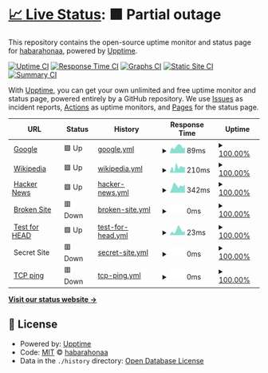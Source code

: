 # [📈 Live Status](https://habarahonaa.github.io/alex-monitoring): <!--live status--> **🟧 Partial outage**

This repository contains the open-source uptime monitor and status page for [habarahonaa](https://habarahonaa.github.io/alex-monitoring), powered by [Upptime](https://github.com/upptime/upptime).

[![Uptime CI](https://github.com/habarahonaa/alex-monitoring/workflows/Uptime%20CI/badge.svg)](https://github.com/upptime/upptime/actions?query=workflow%3A%22Uptime+CI%22)
[![Response Time CI](https://github.com/habarahonaa/alex-monitoring/workflows/Response%20Time%20CI/badge.svg)](https://github.com/upptime/upptime/actions?query=workflow%3A%22Response+Time+CI%22)
[![Graphs CI](https://github.com/habarahonaa/alex-monitoring/workflows/Graphs%20CI/badge.svg)](https://github.com/upptime/upptime/actions?query=workflow%3A%22Graphs+CI%22)
[![Static Site CI](https://github.com/habarahonaa/alex-monitoring/workflows/Static%20Site%20CI/badge.svg)](https://github.com/upptime/upptime/actions?query=workflow%3A%22Static+Site+CI%22)
[![Summary CI](https://github.com/habarahonaa/alex-monitoring/workflows/Summary%20CI/badge.svg)](https://github.com/upptime/upptime/actions?query=workflow%3A%22Summary+CI%22)

With [Upptime](https://upptime.js.org), you can get your own unlimited and free uptime monitor and status page, powered entirely by a GitHub repository. We use [Issues](https://github.com/habarahonaa/alex-monitoring/issues) as incident reports, [Actions](https://github.com/habarahonaa/alex-monitoring/actions) as uptime monitors, and [Pages](https://habarahonaa.github.io/alex-monitoring) for the status page.

<!--start: status pages-->
<!-- This summary is generated by Upptime (https://github.com/upptime/upptime) -->
<!-- Do not edit this manually, your changes will be overwritten -->
<!-- prettier-ignore -->
| URL | Status | History | Response Time | Uptime |
| --- | ------ | ------- | ------------- | ------ |
| <img alt="" src="https://favicons.githubusercontent.com/www.google.com" height="13"> [Google](https://www.google.com) | 🟩 Up | [google.yml](https://github.com/habarahonaa/alex-monitoring/commits/HEAD/history/google.yml) | <details><summary><img alt="Response time graph" src="./graphs/google/response-time-week.png" height="20"> 89ms</summary><br><a href="https://habarahonaa.github.io/alex-monitoring/history/google"><img alt="Response time 80" src="https://img.shields.io/endpoint?url=https%3A%2F%2Fraw.githubusercontent.com%2Fhabarahonaa%2Falex-monitoring%2FHEAD%2Fapi%2Fgoogle%2Fresponse-time.json"></a><br><a href="https://habarahonaa.github.io/alex-monitoring/history/google"><img alt="24-hour response time 78" src="https://img.shields.io/endpoint?url=https%3A%2F%2Fraw.githubusercontent.com%2Fhabarahonaa%2Falex-monitoring%2FHEAD%2Fapi%2Fgoogle%2Fresponse-time-day.json"></a><br><a href="https://habarahonaa.github.io/alex-monitoring/history/google"><img alt="7-day response time 89" src="https://img.shields.io/endpoint?url=https%3A%2F%2Fraw.githubusercontent.com%2Fhabarahonaa%2Falex-monitoring%2FHEAD%2Fapi%2Fgoogle%2Fresponse-time-week.json"></a><br><a href="https://habarahonaa.github.io/alex-monitoring/history/google"><img alt="30-day response time 83" src="https://img.shields.io/endpoint?url=https%3A%2F%2Fraw.githubusercontent.com%2Fhabarahonaa%2Falex-monitoring%2FHEAD%2Fapi%2Fgoogle%2Fresponse-time-month.json"></a><br><a href="https://habarahonaa.github.io/alex-monitoring/history/google"><img alt="1-year response time 80" src="https://img.shields.io/endpoint?url=https%3A%2F%2Fraw.githubusercontent.com%2Fhabarahonaa%2Falex-monitoring%2FHEAD%2Fapi%2Fgoogle%2Fresponse-time-year.json"></a></details> | <details><summary><a href="https://habarahonaa.github.io/alex-monitoring/history/google">100.00%</a></summary><a href="https://habarahonaa.github.io/alex-monitoring/history/google"><img alt="All-time uptime 100.00%" src="https://img.shields.io/endpoint?url=https%3A%2F%2Fraw.githubusercontent.com%2Fhabarahonaa%2Falex-monitoring%2FHEAD%2Fapi%2Fgoogle%2Fuptime.json"></a><br><a href="https://habarahonaa.github.io/alex-monitoring/history/google"><img alt="24-hour uptime 100.00%" src="https://img.shields.io/endpoint?url=https%3A%2F%2Fraw.githubusercontent.com%2Fhabarahonaa%2Falex-monitoring%2FHEAD%2Fapi%2Fgoogle%2Fuptime-day.json"></a><br><a href="https://habarahonaa.github.io/alex-monitoring/history/google"><img alt="7-day uptime 100.00%" src="https://img.shields.io/endpoint?url=https%3A%2F%2Fraw.githubusercontent.com%2Fhabarahonaa%2Falex-monitoring%2FHEAD%2Fapi%2Fgoogle%2Fuptime-week.json"></a><br><a href="https://habarahonaa.github.io/alex-monitoring/history/google"><img alt="30-day uptime 100.00%" src="https://img.shields.io/endpoint?url=https%3A%2F%2Fraw.githubusercontent.com%2Fhabarahonaa%2Falex-monitoring%2FHEAD%2Fapi%2Fgoogle%2Fuptime-month.json"></a><br><a href="https://habarahonaa.github.io/alex-monitoring/history/google"><img alt="1-year uptime 100.00%" src="https://img.shields.io/endpoint?url=https%3A%2F%2Fraw.githubusercontent.com%2Fhabarahonaa%2Falex-monitoring%2FHEAD%2Fapi%2Fgoogle%2Fuptime-year.json"></a></details>
| <img alt="" src="https://favicons.githubusercontent.com/en.wikipedia.org" height="13"> [Wikipedia](https://en.wikipedia.org) | 🟩 Up | [wikipedia.yml](https://github.com/habarahonaa/alex-monitoring/commits/HEAD/history/wikipedia.yml) | <details><summary><img alt="Response time graph" src="./graphs/wikipedia/response-time-week.png" height="20"> 210ms</summary><br><a href="https://habarahonaa.github.io/alex-monitoring/history/wikipedia"><img alt="Response time 176" src="https://img.shields.io/endpoint?url=https%3A%2F%2Fraw.githubusercontent.com%2Fhabarahonaa%2Falex-monitoring%2FHEAD%2Fapi%2Fwikipedia%2Fresponse-time.json"></a><br><a href="https://habarahonaa.github.io/alex-monitoring/history/wikipedia"><img alt="24-hour response time 215" src="https://img.shields.io/endpoint?url=https%3A%2F%2Fraw.githubusercontent.com%2Fhabarahonaa%2Falex-monitoring%2FHEAD%2Fapi%2Fwikipedia%2Fresponse-time-day.json"></a><br><a href="https://habarahonaa.github.io/alex-monitoring/history/wikipedia"><img alt="7-day response time 210" src="https://img.shields.io/endpoint?url=https%3A%2F%2Fraw.githubusercontent.com%2Fhabarahonaa%2Falex-monitoring%2FHEAD%2Fapi%2Fwikipedia%2Fresponse-time-week.json"></a><br><a href="https://habarahonaa.github.io/alex-monitoring/history/wikipedia"><img alt="30-day response time 190" src="https://img.shields.io/endpoint?url=https%3A%2F%2Fraw.githubusercontent.com%2Fhabarahonaa%2Falex-monitoring%2FHEAD%2Fapi%2Fwikipedia%2Fresponse-time-month.json"></a><br><a href="https://habarahonaa.github.io/alex-monitoring/history/wikipedia"><img alt="1-year response time 176" src="https://img.shields.io/endpoint?url=https%3A%2F%2Fraw.githubusercontent.com%2Fhabarahonaa%2Falex-monitoring%2FHEAD%2Fapi%2Fwikipedia%2Fresponse-time-year.json"></a></details> | <details><summary><a href="https://habarahonaa.github.io/alex-monitoring/history/wikipedia">100.00%</a></summary><a href="https://habarahonaa.github.io/alex-monitoring/history/wikipedia"><img alt="All-time uptime 100.00%" src="https://img.shields.io/endpoint?url=https%3A%2F%2Fraw.githubusercontent.com%2Fhabarahonaa%2Falex-monitoring%2FHEAD%2Fapi%2Fwikipedia%2Fuptime.json"></a><br><a href="https://habarahonaa.github.io/alex-monitoring/history/wikipedia"><img alt="24-hour uptime 100.00%" src="https://img.shields.io/endpoint?url=https%3A%2F%2Fraw.githubusercontent.com%2Fhabarahonaa%2Falex-monitoring%2FHEAD%2Fapi%2Fwikipedia%2Fuptime-day.json"></a><br><a href="https://habarahonaa.github.io/alex-monitoring/history/wikipedia"><img alt="7-day uptime 100.00%" src="https://img.shields.io/endpoint?url=https%3A%2F%2Fraw.githubusercontent.com%2Fhabarahonaa%2Falex-monitoring%2FHEAD%2Fapi%2Fwikipedia%2Fuptime-week.json"></a><br><a href="https://habarahonaa.github.io/alex-monitoring/history/wikipedia"><img alt="30-day uptime 100.00%" src="https://img.shields.io/endpoint?url=https%3A%2F%2Fraw.githubusercontent.com%2Fhabarahonaa%2Falex-monitoring%2FHEAD%2Fapi%2Fwikipedia%2Fuptime-month.json"></a><br><a href="https://habarahonaa.github.io/alex-monitoring/history/wikipedia"><img alt="1-year uptime 100.00%" src="https://img.shields.io/endpoint?url=https%3A%2F%2Fraw.githubusercontent.com%2Fhabarahonaa%2Falex-monitoring%2FHEAD%2Fapi%2Fwikipedia%2Fuptime-year.json"></a></details>
| <img alt="" src="https://favicons.githubusercontent.com/news.ycombinator.com" height="13"> [Hacker News](https://news.ycombinator.com) | 🟩 Up | [hacker-news.yml](https://github.com/habarahonaa/alex-monitoring/commits/HEAD/history/hacker-news.yml) | <details><summary><img alt="Response time graph" src="./graphs/hacker-news/response-time-week.png" height="20"> 342ms</summary><br><a href="https://habarahonaa.github.io/alex-monitoring/history/hacker-news"><img alt="Response time 394" src="https://img.shields.io/endpoint?url=https%3A%2F%2Fraw.githubusercontent.com%2Fhabarahonaa%2Falex-monitoring%2FHEAD%2Fapi%2Fhacker-news%2Fresponse-time.json"></a><br><a href="https://habarahonaa.github.io/alex-monitoring/history/hacker-news"><img alt="24-hour response time 398" src="https://img.shields.io/endpoint?url=https%3A%2F%2Fraw.githubusercontent.com%2Fhabarahonaa%2Falex-monitoring%2FHEAD%2Fapi%2Fhacker-news%2Fresponse-time-day.json"></a><br><a href="https://habarahonaa.github.io/alex-monitoring/history/hacker-news"><img alt="7-day response time 342" src="https://img.shields.io/endpoint?url=https%3A%2F%2Fraw.githubusercontent.com%2Fhabarahonaa%2Falex-monitoring%2FHEAD%2Fapi%2Fhacker-news%2Fresponse-time-week.json"></a><br><a href="https://habarahonaa.github.io/alex-monitoring/history/hacker-news"><img alt="30-day response time 397" src="https://img.shields.io/endpoint?url=https%3A%2F%2Fraw.githubusercontent.com%2Fhabarahonaa%2Falex-monitoring%2FHEAD%2Fapi%2Fhacker-news%2Fresponse-time-month.json"></a><br><a href="https://habarahonaa.github.io/alex-monitoring/history/hacker-news"><img alt="1-year response time 394" src="https://img.shields.io/endpoint?url=https%3A%2F%2Fraw.githubusercontent.com%2Fhabarahonaa%2Falex-monitoring%2FHEAD%2Fapi%2Fhacker-news%2Fresponse-time-year.json"></a></details> | <details><summary><a href="https://habarahonaa.github.io/alex-monitoring/history/hacker-news">100.00%</a></summary><a href="https://habarahonaa.github.io/alex-monitoring/history/hacker-news"><img alt="All-time uptime 100.00%" src="https://img.shields.io/endpoint?url=https%3A%2F%2Fraw.githubusercontent.com%2Fhabarahonaa%2Falex-monitoring%2FHEAD%2Fapi%2Fhacker-news%2Fuptime.json"></a><br><a href="https://habarahonaa.github.io/alex-monitoring/history/hacker-news"><img alt="24-hour uptime 100.00%" src="https://img.shields.io/endpoint?url=https%3A%2F%2Fraw.githubusercontent.com%2Fhabarahonaa%2Falex-monitoring%2FHEAD%2Fapi%2Fhacker-news%2Fuptime-day.json"></a><br><a href="https://habarahonaa.github.io/alex-monitoring/history/hacker-news"><img alt="7-day uptime 100.00%" src="https://img.shields.io/endpoint?url=https%3A%2F%2Fraw.githubusercontent.com%2Fhabarahonaa%2Falex-monitoring%2FHEAD%2Fapi%2Fhacker-news%2Fuptime-week.json"></a><br><a href="https://habarahonaa.github.io/alex-monitoring/history/hacker-news"><img alt="30-day uptime 100.00%" src="https://img.shields.io/endpoint?url=https%3A%2F%2Fraw.githubusercontent.com%2Fhabarahonaa%2Falex-monitoring%2FHEAD%2Fapi%2Fhacker-news%2Fuptime-month.json"></a><br><a href="https://habarahonaa.github.io/alex-monitoring/history/hacker-news"><img alt="1-year uptime 100.00%" src="https://img.shields.io/endpoint?url=https%3A%2F%2Fraw.githubusercontent.com%2Fhabarahonaa%2Falex-monitoring%2FHEAD%2Fapi%2Fhacker-news%2Fuptime-year.json"></a></details>
| <img alt="" src="https://favicons.githubusercontent.com/thissitedoesnotexist.com" height="13"> [Broken Site](https://thissitedoesnotexist.com) | 🟥 Down | [broken-site.yml](https://github.com/habarahonaa/alex-monitoring/commits/HEAD/history/broken-site.yml) | <details><summary><img alt="Response time graph" src="./graphs/broken-site/response-time-week.png" height="20"> 0ms</summary><br><a href="https://habarahonaa.github.io/alex-monitoring/history/broken-site"><img alt="Response time 0" src="https://img.shields.io/endpoint?url=https%3A%2F%2Fraw.githubusercontent.com%2Fhabarahonaa%2Falex-monitoring%2FHEAD%2Fapi%2Fbroken-site%2Fresponse-time.json"></a><br><a href="https://habarahonaa.github.io/alex-monitoring/history/broken-site"><img alt="24-hour response time 0" src="https://img.shields.io/endpoint?url=https%3A%2F%2Fraw.githubusercontent.com%2Fhabarahonaa%2Falex-monitoring%2FHEAD%2Fapi%2Fbroken-site%2Fresponse-time-day.json"></a><br><a href="https://habarahonaa.github.io/alex-monitoring/history/broken-site"><img alt="7-day response time 0" src="https://img.shields.io/endpoint?url=https%3A%2F%2Fraw.githubusercontent.com%2Fhabarahonaa%2Falex-monitoring%2FHEAD%2Fapi%2Fbroken-site%2Fresponse-time-week.json"></a><br><a href="https://habarahonaa.github.io/alex-monitoring/history/broken-site"><img alt="30-day response time 0" src="https://img.shields.io/endpoint?url=https%3A%2F%2Fraw.githubusercontent.com%2Fhabarahonaa%2Falex-monitoring%2FHEAD%2Fapi%2Fbroken-site%2Fresponse-time-month.json"></a><br><a href="https://habarahonaa.github.io/alex-monitoring/history/broken-site"><img alt="1-year response time 0" src="https://img.shields.io/endpoint?url=https%3A%2F%2Fraw.githubusercontent.com%2Fhabarahonaa%2Falex-monitoring%2FHEAD%2Fapi%2Fbroken-site%2Fresponse-time-year.json"></a></details> | <details><summary><a href="https://habarahonaa.github.io/alex-monitoring/history/broken-site">100.00%</a></summary><a href="https://habarahonaa.github.io/alex-monitoring/history/broken-site"><img alt="All-time uptime 100.00%" src="https://img.shields.io/endpoint?url=https%3A%2F%2Fraw.githubusercontent.com%2Fhabarahonaa%2Falex-monitoring%2FHEAD%2Fapi%2Fbroken-site%2Fuptime.json"></a><br><a href="https://habarahonaa.github.io/alex-monitoring/history/broken-site"><img alt="24-hour uptime 100.00%" src="https://img.shields.io/endpoint?url=https%3A%2F%2Fraw.githubusercontent.com%2Fhabarahonaa%2Falex-monitoring%2FHEAD%2Fapi%2Fbroken-site%2Fuptime-day.json"></a><br><a href="https://habarahonaa.github.io/alex-monitoring/history/broken-site"><img alt="7-day uptime 100.00%" src="https://img.shields.io/endpoint?url=https%3A%2F%2Fraw.githubusercontent.com%2Fhabarahonaa%2Falex-monitoring%2FHEAD%2Fapi%2Fbroken-site%2Fuptime-week.json"></a><br><a href="https://habarahonaa.github.io/alex-monitoring/history/broken-site"><img alt="30-day uptime 100.00%" src="https://img.shields.io/endpoint?url=https%3A%2F%2Fraw.githubusercontent.com%2Fhabarahonaa%2Falex-monitoring%2FHEAD%2Fapi%2Fbroken-site%2Fuptime-month.json"></a><br><a href="https://habarahonaa.github.io/alex-monitoring/history/broken-site"><img alt="1-year uptime 100.00%" src="https://img.shields.io/endpoint?url=https%3A%2F%2Fraw.githubusercontent.com%2Fhabarahonaa%2Falex-monitoring%2FHEAD%2Fapi%2Fbroken-site%2Fuptime-year.json"></a></details>
| <img alt="" src="https://favicons.githubusercontent.com/www.google.com" height="13"> [Test for HEAD](https://www.google.com) | 🟩 Up | [test-for-head.yml](https://github.com/habarahonaa/alex-monitoring/commits/HEAD/history/test-for-head.yml) | <details><summary><img alt="Response time graph" src="./graphs/test-for-head/response-time-week.png" height="20"> 23ms</summary><br><a href="https://habarahonaa.github.io/alex-monitoring/history/test-for-head"><img alt="Response time 18" src="https://img.shields.io/endpoint?url=https%3A%2F%2Fraw.githubusercontent.com%2Fhabarahonaa%2Falex-monitoring%2FHEAD%2Fapi%2Ftest-for-head%2Fresponse-time.json"></a><br><a href="https://habarahonaa.github.io/alex-monitoring/history/test-for-head"><img alt="24-hour response time 19" src="https://img.shields.io/endpoint?url=https%3A%2F%2Fraw.githubusercontent.com%2Fhabarahonaa%2Falex-monitoring%2FHEAD%2Fapi%2Ftest-for-head%2Fresponse-time-day.json"></a><br><a href="https://habarahonaa.github.io/alex-monitoring/history/test-for-head"><img alt="7-day response time 23" src="https://img.shields.io/endpoint?url=https%3A%2F%2Fraw.githubusercontent.com%2Fhabarahonaa%2Falex-monitoring%2FHEAD%2Fapi%2Ftest-for-head%2Fresponse-time-week.json"></a><br><a href="https://habarahonaa.github.io/alex-monitoring/history/test-for-head"><img alt="30-day response time 18" src="https://img.shields.io/endpoint?url=https%3A%2F%2Fraw.githubusercontent.com%2Fhabarahonaa%2Falex-monitoring%2FHEAD%2Fapi%2Ftest-for-head%2Fresponse-time-month.json"></a><br><a href="https://habarahonaa.github.io/alex-monitoring/history/test-for-head"><img alt="1-year response time 18" src="https://img.shields.io/endpoint?url=https%3A%2F%2Fraw.githubusercontent.com%2Fhabarahonaa%2Falex-monitoring%2FHEAD%2Fapi%2Ftest-for-head%2Fresponse-time-year.json"></a></details> | <details><summary><a href="https://habarahonaa.github.io/alex-monitoring/history/test-for-head">100.00%</a></summary><a href="https://habarahonaa.github.io/alex-monitoring/history/test-for-head"><img alt="All-time uptime 100.00%" src="https://img.shields.io/endpoint?url=https%3A%2F%2Fraw.githubusercontent.com%2Fhabarahonaa%2Falex-monitoring%2FHEAD%2Fapi%2Ftest-for-head%2Fuptime.json"></a><br><a href="https://habarahonaa.github.io/alex-monitoring/history/test-for-head"><img alt="24-hour uptime 100.00%" src="https://img.shields.io/endpoint?url=https%3A%2F%2Fraw.githubusercontent.com%2Fhabarahonaa%2Falex-monitoring%2FHEAD%2Fapi%2Ftest-for-head%2Fuptime-day.json"></a><br><a href="https://habarahonaa.github.io/alex-monitoring/history/test-for-head"><img alt="7-day uptime 100.00%" src="https://img.shields.io/endpoint?url=https%3A%2F%2Fraw.githubusercontent.com%2Fhabarahonaa%2Falex-monitoring%2FHEAD%2Fapi%2Ftest-for-head%2Fuptime-week.json"></a><br><a href="https://habarahonaa.github.io/alex-monitoring/history/test-for-head"><img alt="30-day uptime 100.00%" src="https://img.shields.io/endpoint?url=https%3A%2F%2Fraw.githubusercontent.com%2Fhabarahonaa%2Falex-monitoring%2FHEAD%2Fapi%2Ftest-for-head%2Fuptime-month.json"></a><br><a href="https://habarahonaa.github.io/alex-monitoring/history/test-for-head"><img alt="1-year uptime 100.00%" src="https://img.shields.io/endpoint?url=https%3A%2F%2Fraw.githubusercontent.com%2Fhabarahonaa%2Falex-monitoring%2FHEAD%2Fapi%2Ftest-for-head%2Fuptime-year.json"></a></details>
| <img alt="" src="https://favicons.githubusercontent.com/null" height="13"> Secret Site | 🟥 Down | [secret-site.yml](https://github.com/habarahonaa/alex-monitoring/commits/HEAD/history/secret-site.yml) | <details><summary><img alt="Response time graph" src="./graphs/secret-site/response-time-week.png" height="20"> 0ms</summary><br><a href="https://habarahonaa.github.io/alex-monitoring/history/secret-site"><img alt="Response time 0" src="https://img.shields.io/endpoint?url=https%3A%2F%2Fraw.githubusercontent.com%2Fhabarahonaa%2Falex-monitoring%2FHEAD%2Fapi%2Fsecret-site%2Fresponse-time.json"></a><br><a href="https://habarahonaa.github.io/alex-monitoring/history/secret-site"><img alt="24-hour response time 0" src="https://img.shields.io/endpoint?url=https%3A%2F%2Fraw.githubusercontent.com%2Fhabarahonaa%2Falex-monitoring%2FHEAD%2Fapi%2Fsecret-site%2Fresponse-time-day.json"></a><br><a href="https://habarahonaa.github.io/alex-monitoring/history/secret-site"><img alt="7-day response time 0" src="https://img.shields.io/endpoint?url=https%3A%2F%2Fraw.githubusercontent.com%2Fhabarahonaa%2Falex-monitoring%2FHEAD%2Fapi%2Fsecret-site%2Fresponse-time-week.json"></a><br><a href="https://habarahonaa.github.io/alex-monitoring/history/secret-site"><img alt="30-day response time 0" src="https://img.shields.io/endpoint?url=https%3A%2F%2Fraw.githubusercontent.com%2Fhabarahonaa%2Falex-monitoring%2FHEAD%2Fapi%2Fsecret-site%2Fresponse-time-month.json"></a><br><a href="https://habarahonaa.github.io/alex-monitoring/history/secret-site"><img alt="1-year response time 0" src="https://img.shields.io/endpoint?url=https%3A%2F%2Fraw.githubusercontent.com%2Fhabarahonaa%2Falex-monitoring%2FHEAD%2Fapi%2Fsecret-site%2Fresponse-time-year.json"></a></details> | <details><summary><a href="https://habarahonaa.github.io/alex-monitoring/history/secret-site">100.00%</a></summary><a href="https://habarahonaa.github.io/alex-monitoring/history/secret-site"><img alt="All-time uptime 100.00%" src="https://img.shields.io/endpoint?url=https%3A%2F%2Fraw.githubusercontent.com%2Fhabarahonaa%2Falex-monitoring%2FHEAD%2Fapi%2Fsecret-site%2Fuptime.json"></a><br><a href="https://habarahonaa.github.io/alex-monitoring/history/secret-site"><img alt="24-hour uptime 100.00%" src="https://img.shields.io/endpoint?url=https%3A%2F%2Fraw.githubusercontent.com%2Fhabarahonaa%2Falex-monitoring%2FHEAD%2Fapi%2Fsecret-site%2Fuptime-day.json"></a><br><a href="https://habarahonaa.github.io/alex-monitoring/history/secret-site"><img alt="7-day uptime 100.00%" src="https://img.shields.io/endpoint?url=https%3A%2F%2Fraw.githubusercontent.com%2Fhabarahonaa%2Falex-monitoring%2FHEAD%2Fapi%2Fsecret-site%2Fuptime-week.json"></a><br><a href="https://habarahonaa.github.io/alex-monitoring/history/secret-site"><img alt="30-day uptime 100.00%" src="https://img.shields.io/endpoint?url=https%3A%2F%2Fraw.githubusercontent.com%2Fhabarahonaa%2Falex-monitoring%2FHEAD%2Fapi%2Fsecret-site%2Fuptime-month.json"></a><br><a href="https://habarahonaa.github.io/alex-monitoring/history/secret-site"><img alt="1-year uptime 100.00%" src="https://img.shields.io/endpoint?url=https%3A%2F%2Fraw.githubusercontent.com%2Fhabarahonaa%2Falex-monitoring%2FHEAD%2Fapi%2Fsecret-site%2Fuptime-year.json"></a></details>
| <img alt="" src="https://favicons.githubusercontent.com/null" height="13"> [TCP ping](152.231.47.73) | 🟥 Down | [tcp-ping.yml](https://github.com/habarahonaa/alex-monitoring/commits/HEAD/history/tcp-ping.yml) | <details><summary><img alt="Response time graph" src="./graphs/tcp-ping/response-time-week.png" height="20"> 0ms</summary><br><a href="https://habarahonaa.github.io/alex-monitoring/history/tcp-ping"><img alt="Response time 0" src="https://img.shields.io/endpoint?url=https%3A%2F%2Fraw.githubusercontent.com%2Fhabarahonaa%2Falex-monitoring%2FHEAD%2Fapi%2Ftcp-ping%2Fresponse-time.json"></a><br><a href="https://habarahonaa.github.io/alex-monitoring/history/tcp-ping"><img alt="24-hour response time 0" src="https://img.shields.io/endpoint?url=https%3A%2F%2Fraw.githubusercontent.com%2Fhabarahonaa%2Falex-monitoring%2FHEAD%2Fapi%2Ftcp-ping%2Fresponse-time-day.json"></a><br><a href="https://habarahonaa.github.io/alex-monitoring/history/tcp-ping"><img alt="7-day response time 0" src="https://img.shields.io/endpoint?url=https%3A%2F%2Fraw.githubusercontent.com%2Fhabarahonaa%2Falex-monitoring%2FHEAD%2Fapi%2Ftcp-ping%2Fresponse-time-week.json"></a><br><a href="https://habarahonaa.github.io/alex-monitoring/history/tcp-ping"><img alt="30-day response time 0" src="https://img.shields.io/endpoint?url=https%3A%2F%2Fraw.githubusercontent.com%2Fhabarahonaa%2Falex-monitoring%2FHEAD%2Fapi%2Ftcp-ping%2Fresponse-time-month.json"></a><br><a href="https://habarahonaa.github.io/alex-monitoring/history/tcp-ping"><img alt="1-year response time 0" src="https://img.shields.io/endpoint?url=https%3A%2F%2Fraw.githubusercontent.com%2Fhabarahonaa%2Falex-monitoring%2FHEAD%2Fapi%2Ftcp-ping%2Fresponse-time-year.json"></a></details> | <details><summary><a href="https://habarahonaa.github.io/alex-monitoring/history/tcp-ping">100.00%</a></summary><a href="https://habarahonaa.github.io/alex-monitoring/history/tcp-ping"><img alt="All-time uptime 100.00%" src="https://img.shields.io/endpoint?url=https%3A%2F%2Fraw.githubusercontent.com%2Fhabarahonaa%2Falex-monitoring%2FHEAD%2Fapi%2Ftcp-ping%2Fuptime.json"></a><br><a href="https://habarahonaa.github.io/alex-monitoring/history/tcp-ping"><img alt="24-hour uptime 100.00%" src="https://img.shields.io/endpoint?url=https%3A%2F%2Fraw.githubusercontent.com%2Fhabarahonaa%2Falex-monitoring%2FHEAD%2Fapi%2Ftcp-ping%2Fuptime-day.json"></a><br><a href="https://habarahonaa.github.io/alex-monitoring/history/tcp-ping"><img alt="7-day uptime 100.00%" src="https://img.shields.io/endpoint?url=https%3A%2F%2Fraw.githubusercontent.com%2Fhabarahonaa%2Falex-monitoring%2FHEAD%2Fapi%2Ftcp-ping%2Fuptime-week.json"></a><br><a href="https://habarahonaa.github.io/alex-monitoring/history/tcp-ping"><img alt="30-day uptime 100.00%" src="https://img.shields.io/endpoint?url=https%3A%2F%2Fraw.githubusercontent.com%2Fhabarahonaa%2Falex-monitoring%2FHEAD%2Fapi%2Ftcp-ping%2Fuptime-month.json"></a><br><a href="https://habarahonaa.github.io/alex-monitoring/history/tcp-ping"><img alt="1-year uptime 100.00%" src="https://img.shields.io/endpoint?url=https%3A%2F%2Fraw.githubusercontent.com%2Fhabarahonaa%2Falex-monitoring%2FHEAD%2Fapi%2Ftcp-ping%2Fuptime-year.json"></a></details>

<!--end: status pages-->

[**Visit our status website →**](https://habarahonaa.github.io/alex-monitoring)

## 📄 License

- Powered by: [Upptime](https://github.com/upptime/upptime)
- Code: [MIT](./LICENSE) © [habarahonaa](https://habarahonaa.github.io/alex-monitoring)
- Data in the `./history` directory: [Open Database License](https://opendatacommons.org/licenses/odbl/1-0/)
